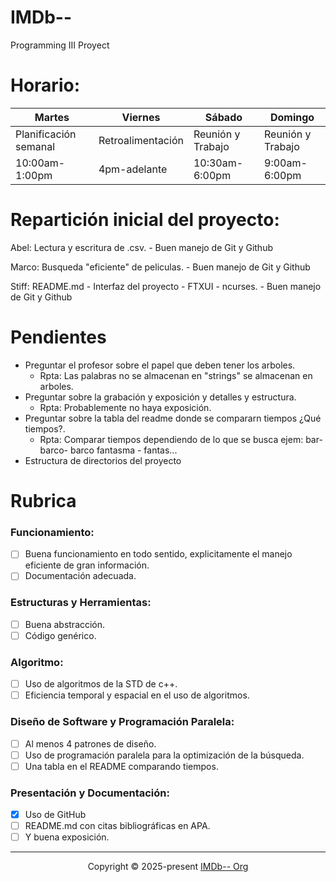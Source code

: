 # IMDb--
Programming III Proyect

# Horario:

| Martes                | Viernes           | Sábado            | Domingo           |
| --------------------- | ----------------- | ----------------- | ----------------- |
| Planificación semanal | Retroalimentación | Reunión y Trabajo | Reunión y Trabajo |
| 10:00am-1:00pm        | 4pm-adelante      | 10:30am-6:00pm    | 9:00am-6:00pm     |
# Repartición inicial del proyecto:
Abel: Lectura y escritura de .csv. - Buen manejo de Git y Github

Marco: Busqueda "eficiente" de peliculas. - Buen manejo de Git y Github

Stiff: README.md - Interfaz del proyecto - FTXUI - ncurses. - Buen manejo de Git y Github

# Pendientes
- Preguntar el profesor sobre el papel que deben tener los arboles.
    - Rpta: Las palabras no se almacenan en "strings" se almacenan en arboles.
- Preguntar sobre la grabación y exposición y detalles y estructura.
    - Rpta: Probablemente no haya exposición.
- Preguntar sobre la tabla del readme donde se compararn tiempos ¿Qué tiempos?.
    - Rpta: Comparar tiempos dependiendo de lo que se busca ejem: bar- barco- barco fantasma - fantas...
- Estructura de directorios del proyecto
# Rubrica
### Funcionamiento: 
- [ ] Buena funcionamiento en todo sentido, explicitamente el manejo eficiente de gran información.
- [ ] Documentación adecuada.

### Estructuras y Herramientas: 
- [ ] Buena abstracción.
- [ ] Código genérico.

### Algoritmo: 
- [ ] Uso de algoritmos de la STD de c++. 
- [ ] Eficiencia temporal y espacial en el uso de algoritmos.

### Diseño de Software y Programación Paralela: 
- [ ] Al menos 4 patrones de diseño. 
- [ ] Uso de programación paralela para la optimización de la búsqueda. 
- [ ] Una tabla en el README comparando tiempos.

### Presentación y Documentación: 
- [x] Uso de GitHub
- [ ] README.md con citas bibliográficas en APA.
- [ ] Y buena exposición.

---
<p align="center">Copyright &copy; 2025-present <a href="https://github.com/stiffis/imdb--" target="_blank">IMDb-- Org</a>
